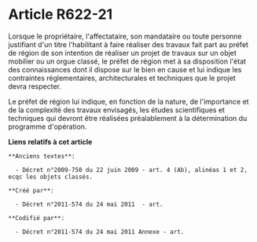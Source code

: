 # Article R622-21

Lorsque le propriétaire, l'affectataire, son mandataire ou toute personne justifiant d'un titre l'habilitant à faire réaliser
des travaux fait part au préfet de région de son intention de réaliser un projet de travaux sur un objet mobilier ou un orgue
classé, le préfet de région met à sa disposition l'état des connaissances dont il dispose sur le bien en cause et lui indique
les contraintes réglementaires, architecturales et techniques que le projet devra respecter.

Le préfet de région lui indique, en fonction de la nature, de l'importance et de la complexité des travaux envisagés, les
études scientifiques et techniques qui devront être réalisées préalablement à la détermination du programme d'opération.

**Liens relatifs à cet article**

	**Anciens textes**:

	  - Décret n°2009-750 du 22 juin 2009 - art. 4 (Ab), alinéas 1 et 2, ecqc les objets classés.

	**Créé par**:

	  - Décret n°2011-574 du 24 mai 2011  - art.

	**Codifié par**:

	  - Décret n°2011-574 du 24 mai 2011 Annexe - art.
